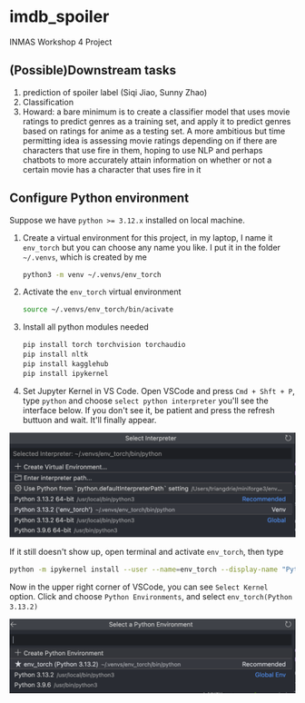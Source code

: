 # imdb_spoiler

INMAS Workshop 4 Project



## (Possible)Downstream tasks

1. prediction of spoiler label (Siqi Jiao, Sunny Zhao)
2. Classification
3. Howard: a bare minimum is to create a classifier model that uses movie ratings to predict genres as a training set, and apply it to predict genres based on ratings for anime as a testing set. A more ambitious but time permitting idea is assessing movie ratings depending on if there are characters that use fire in them, hoping to use NLP and perhaps chatbots to more accurately attain information on whether or not a certain movie has a character that uses fire in it



## Configure Python environment

Suppose we have `python >= 3.12.x` installed on local machine. 

1. Create a virtual environment for this project, in my laptop, I name it `env_torch` but you can choose any name you like. I put it in the folder `~/.venvs`, which is created by me

    ```bash
    python3 -m venv ~/.venvs/env_torch
    ```

2. Activate the `env_torch` virtual environment

   ```bash
   source ~/.venvs/env_torch/bin/acivate
   ```

3. Install all python modules needed 

    ```bash
    pip install torch torchvision torchaudio
    pip install nltk
    pip install kagglehub
    pip install ipykernel
    ```

4. Set Jupyter Kernel in VS Code. Open VSCode and press `Cmd + Shft + P`, type `python` and choose `select python interpreter` 
you'll see the interface below. If you don't see it, be patient and press the refresh buttuon and wait. It'll finally appear. 

![1739592348320](image/README/1739592348320.png)

If it still doesn't show up, open terminal and activate `env_torch`, then type 

```bash
python -m ipykernel install --user --name=env_torch --display-name "Python (env_torch)"
```
Now in the upper right corner of VSCode, you can see `Select Kernel` option. Click and choose `Python Environments`, and select `env_torch(Python 3.13.2)`

![1739592768552](image/README/1739592768552.png)

